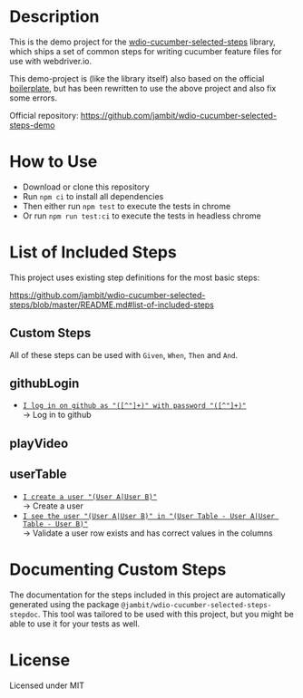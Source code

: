 # Description

This is the demo project for the [wdio-cucumber-selected-steps](https://github.com/jambit/wdio-cucumber-selected-steps) library, which ships a set of common steps for writing cucumber feature files for use with webdriver.io.

This demo-project is (like the library itself) also based on the official [boilerplate](https://github.com/webdriverio/cucumber-boilerplate), but has been rewritten to use the above project and also fix some errors.

Official repository: https://github.com/jambit/wdio-cucumber-selected-steps-demo

# How to Use

* Download or clone this repository
* Run `npm ci` to install all dependencies
* Then either run `npm test` to execute the tests in chrome
* Or run `npm run test:ci` to execute the tests in headless chrome

# List of Included Steps

This project uses existing step definitions for the most basic steps:

https://github.com/jambit/wdio-cucumber-selected-steps/blob/master/README.md#list-of-included-steps

## Custom Steps

All of these steps can be used with `Given`, `When`, `Then` and `And`.

## githubLogin

- [`I log in on github as "([^"]+)" with password "([^"]+)"`](STEPS.md#githubLogin-step-c114a1c5)\
-> Log in to github

## playVideo


## userTable

- [`I create a user "(User A|User B)"`](STEPS.md#userTable-step-c3346658)\
-> Create a user
- [`I see the user "(User A|User B)" in "(User Table - User A|User Table - User B)"`](STEPS.md#userTable-step-b2d5bc13)\
-> Validate a user row exists and has correct values in the columns

# Documenting Custom Steps

The documentation for the steps included in this project are automatically generated using the package `@jambit/wdio-cucumber-selected-steps-stepdoc`.
This tool was tailored to be used with this project, but you might be able to use it for your tests as well.

# License

Licensed under MIT
